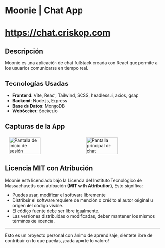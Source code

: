 # Moonie | Chat App

# https://chat.criskop.com

## Descripción
<!-- Aquí puedes escribir la descripción de tu proyecto -->
Moonie es una aplicación de chat fullstack creada con React que permite a los usuarios comunicarse en tiempo real.

## Tecnologías Usadas
- **Frontend**: Vite, React, Tailwind, SCSS, headlessui, axios, gsap
- **Backend**: Node.js, Express
- **Base de Datos**: MongoDB
- **WebSocket**: Socket.io

## Capturas de la App
<!-- Añade aquí capturas de pantalla de tu aplicación -->
<div style="display: flex; flex-wrap: wrap; justify-content: space-around;">
  <img src="https://criskop.com/img/moonie.png" alt="Pantalla de inicio de sesión" width="45%" style="margin: 1%;">
  <img src="https://chat.criskop.com/img/screenshot.png" alt="Pantalla principal de chat" width="45%" style="margin: 1%;">
</div>

## Licencia MIT con Atribución

Moonie está licenciado bajo la Licencia del Instituto Tecnológico de Massachusetts con atribución **(MIT with Attribution)**, Esto significa:

* Puedes usar, modificar el software libremente
* Distribuir el software requiere de mención o crédito al autor original u origen del código visible.
* El código fuente debe ser libre igualmente.
* Las versiones distribuidas o modificadas, deben mantener los mismos términos de licencia.

---

Esto es un proyecto personal con ánimo de aprendizaje, siéntete libre de contribuir en lo que puedas, ¡cada aporte lo valoro!

